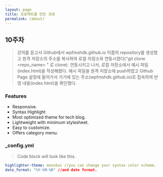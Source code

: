 ```yaml
---
layout: page
title: 프로젝트를 만든 과정
permalink: /about/
---
```


## 10주차
> 강의를 듣고서 Github에서 wpfmshdk.github.io 이름의 repository를 생성했고 원격 저장소의 주소를 복사하여 로컬 저장소와 연동시켰다("git clone <repo_name> <path>" 로 clone). 연동시키고 나서, 로컬 저장소에서 예시 파일(index.html)을 작성해봤다. 예시 파일을 원격 저장소에 push하였고 Github Page 설정에 들어가서 거기에 있는 주소(wpfmshdk.github.io)로 접속하여 반영 내용(index.html)을 확인했다.

### Features
- Responsive.
- Syntax Highlight
- Most optimized theme for tech blog.
- Lightweight with minimum stylesheet.
- Easy to customize.
- Offers category menu.

### _config.yml
> Code block will look like this.
```yml
highlighter-theme: monokai //you can change your syntax color scheme.
date_format: "%Y-%M-%D" //and date format.
```



